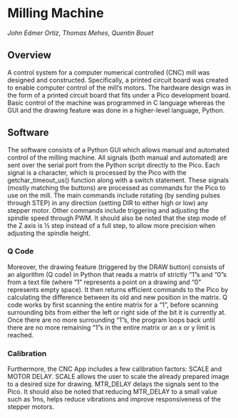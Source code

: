 # Milling Machine
*John Edmer Ortiz*, 
*Thomas Mehes*, 
*Quentin Bouet*

## Overview
A control system for a computer numerical controlled (CNC) mill was designed and constructed.
Specifically, a printed circuit board was created to enable computer control of the mill’s motors. The
hardware design was in the form of a printed circuit board that fits under a Pico development board.
Basic control of the machine was programmed in C language whereas the GUI and the
drawing feature was done in a higher-level language, Python.

## Software
The software consists of a Python GUI
which allows manual and automated control of the
milling machine. All signals (both manual and
automated) are sent over the serial port from the Python
script directly to the Pico. Each signal is a character,
which is processed by the Pico with the
getchar_timeout_us() function along with a switch
statement. These signals (mostly matching the buttons)
are processed as commands for the Pico to use on the
mill. The main commands include rotating (by sending
pulses through STEP) in any direction (setting DIR to
either high or low) any stepper motor. Other commands
include triggering and adjusting the spindle speed
through PWM. It should also be noted that the step mode
of the Z axis is ½ step instead of a full step, to allow more
precision when adjusting the spindle height.

### Q Code
Moreover, the drawing feature (triggered by the DRAW button) consists of an algorithm (Q code) in
Python that reads a matrix of strictly “1”s and “0”s from a text file (where “1” represents a point on
a drawing and “0” represents empty space). It then returns efficient commands to the Pico by
calculating the difference between its old and new position in the matrix. Q code works by first
scanning the entire matrix for a “1”, before scanning surrounding bits from either the left or right
side of the bit it is currently at. Once there are no more surrounding “1”s, the program loops back
until there are no more remaining “1”s in the entire matrix or an x or y limit is reached.

### Calibration
Furthermore, the CNC App includes a few calibration factors: SCALE and MOTOR DELAY. SCALE
allows the user to scale the already prepared image to a desired size for drawing. MTR_DELAY
delays the signals sent to the Pico. It should also be noted that reducing MTR_DELAY to a small value
such as 1ms, helps reduce vibrations and improve responsiveness of the stepper motors.

